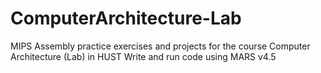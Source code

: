 
# ComputerArchitecture-Lab

MIPS Assembly practice exercises and projects for the course Computer Architecture (Lab) in HUST
Write and run code using MARS v4.5
